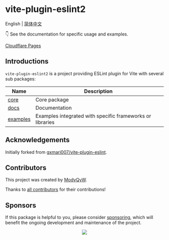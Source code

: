 # vite-plugin-eslint2

English | [简体中文](./README.zh-CN.md)

👇 See the documentation for specific usage and examples.

[Cloudflare Pages](https://vite-plugin-eslint2.modyqyw.top/)

## Introductions

`vite-plugin-eslint2` is a project providing ESLint plugin for Vite with several sub packages:

| Name                                                                              | Description                                               |
| --------------------------------------------------------------------------------- | --------------------------------------------------------- |
| [core](https://github.com/ModyQyW/vite-plugin-eslint2/tree/main/packages/core)    | Core package                                              |
| [docs](https://github.com/ModyQyW/vite-plugin-eslint2/tree/main/docs)             | Documentation                                             |
| [examples](https://github.com/ModyQyW/vite-plugin-eslint2/tree/main/examples)     | Examples integrated with specific frameworks or libraries |

## Acknowledgements

Initially forked from [gxmari007/vite-plugin-eslint](https://github.com/gxmari007/vite-plugin-eslint).

## Contributors

This project was created by [ModyQyW](https://github.com/ModyQyW).

Thanks to [all contributors](https://github.com/ModyQyW/vite-plugin-eslint2/graphs/contributors) for their contributions!

## Sponsors

If this package is helpful to you, please consider [sponsoring](https://github.com/ModyQyW/sponsors), which will benefit the ongoing development and maintenance of the project.

<p align="center">
  <a href="https://cdn.jsdelivr.net/gh/ModyQyW/sponsors/sponsorkit/sponsors.svg">
    <img src="https://cdn.jsdelivr.net/gh/ModyQyW/sponsors/sponsorkit/sponsors.svg"/>
  </a>
</p>
